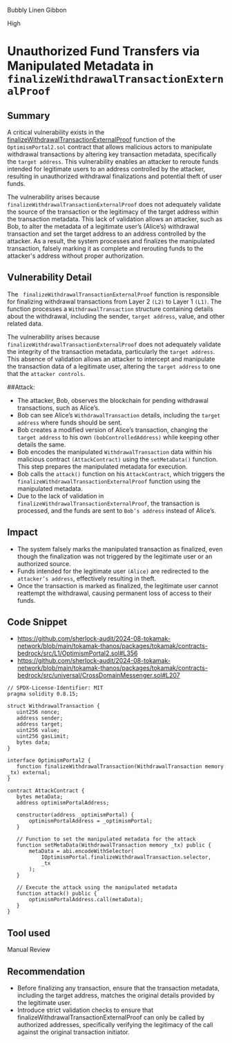 Bubbly Linen Gibbon

High

# Unauthorized Fund Transfers via Manipulated Metadata in `finalizeWithdrawalTransactionExternalProof`

## Summary
A critical vulnerability exists in the [finalizeWithdrawalTransactionExternalProof](https://github.com/sherlock-audit/2024-08-tokamak-network/blob/main/tokamak-thanos/packages/tokamak/contracts-bedrock/src/L1/OptimismPortal2.sol#L356) function of the `OptimismPortal2.sol` contract that allows malicious actors to manipulate withdrawal transactions by altering key transaction metadata, specifically the `target address`. This vulnerability enables an attacker to reroute funds intended for legitimate users to an address controlled by the attacker, resulting in unauthorized withdrawal finalizations and potential theft of user funds.

The vulnerability arises because `finalizeWithdrawalTransactionExternalProof` does not adequately validate the source of the transaction or the legitimacy of the target address within the transaction metadata. This lack of validation allows an attacker, such as Bob, to alter the metadata of a legitimate user’s (Alice’s) withdrawal transaction and set the target address to an address controlled by the attacker. As a result, the system processes and finalizes the manipulated transaction, falsely marking it as complete and rerouting funds to the attacker's address without proper authorization.
## Vulnerability Detail
The ` finalizeWithdrawalTransactionExternalProof` function is responsible for finalizing withdrawal transactions from Layer 2 `(L2)` to Layer 1 `(L1)`. The function processes a `WithdrawalTransaction` structure containing details about the withdrawal, including the sender, `target address`, value, and other related data.

The vulnerability arises because `finalizeWithdrawalTransactionExternalProof` does not adequately validate the integrity of the transaction metadata, particularly the `target address`. This absence of validation allows an attacker to intercept and manipulate the transaction data of a legitimate user, altering the `target address` to one that the `attacker controls`.

##Attack:
* The attacker, Bob, observes the blockchain for pending withdrawal transactions, such as Alice’s.
* Bob can see Alice’s `WithdrawalTransaction` details, including the `target address` where funds should be sent.
* Bob creates a modified version of Alice’s transaction, changing the `target address` to his own `(bobControlledAddress)` while keeping other details the same.
* Bob encodes the manipulated `WithdrawalTransaction` data within his malicious contract `(AttackContract)` using the `setMetaData()` function. This step prepares the manipulated metadata for execution.
* Bob calls the `attack()` function on his `AttackContract`, which triggers the `finalizeWithdrawalTransactionExternalProof` function using the manipulated metadata.
* Due to the lack of validation in `finalizeWithdrawalTransactionExternalProof`, the transaction is processed, and the funds are sent to `Bob’s address` instead of  Alice’s.

## Impact
* The system falsely marks the manipulated transaction as finalized, even though the finalization was not triggered by the legitimate user or an authorized source.
* Funds intended for the legitimate user `(Alice)` are redirected to the `attacker’s address`, effectively resulting in theft.
* Once the transaction is marked as finalized, the legitimate user cannot reattempt the withdrawal, causing permanent loss of access to their funds.
## Code Snippet
* https://github.com/sherlock-audit/2024-08-tokamak-network/blob/main/tokamak-thanos/packages/tokamak/contracts-bedrock/src/L1/OptimismPortal2.sol#L356
* https://github.com/sherlock-audit/2024-08-tokamak-network/blob/main/tokamak-thanos/packages/tokamak/contracts-bedrock/src/universal/CrossDomainMessenger.sol#L207

```solidity
// SPDX-License-Identifier: MIT
pragma solidity 0.8.15;

struct WithdrawalTransaction {
   uint256 nonce;
   address sender;
   address target;
   uint256 value;
   uint256 gasLimit;
   bytes data;
}

interface OptimismPortal2 {
   function finalizeWithdrawalTransaction(WithdrawalTransaction memory _tx) external;
}

contract AttackContract {
   bytes metaData;
   address optimismPortalAddress;

   constructor(address _optimismPortal) {
       optimismPortalAddress = _optimismPortal;
   }

   // Function to set the manipulated metadata for the attack
   function setMetaData(WithdrawalTransaction memory _tx) public {
       metaData = abi.encodeWithSelector(
           IOptimismPortal.finalizeWithdrawalTransaction.selector,
           _tx
       );
   }

   // Execute the attack using the manipulated metadata
   function attack() public {
       optimismPortalAddress.call(metaData);
   }
}
```

## Tool used

Manual Review

## Recommendation
* Before finalizing any transaction, ensure that the transaction metadata, including the target address, matches the original details provided by the legitimate user.
* Introduce strict validation checks to ensure that finalizeWithdrawalTransactionExternalProof can only be called by authorized addresses, specifically verifying the legitimacy of the call against the original transaction initiator.
